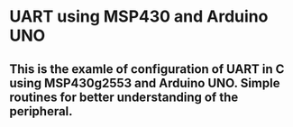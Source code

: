 # UART using MSP430 and Arduino UNO
## This is the examle of configuration of UART in C using MSP430g2553 and Arduino UNO. Simple routines for better understanding of the peripheral.

